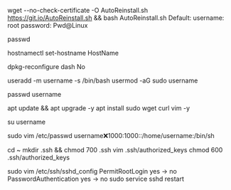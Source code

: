 wget --no-check-certificate -O AutoReinstall.sh https://git.io/AutoReinstall.sh && bash AutoReinstall.sh
Default:
username: root
password: Pwd@Linux

passwd

hostnamectl set-hostname HostName

dpkg-reconfigure dash
No

useradd -m username -s /bin/bash
usermod -aG sudo username

passwd username

apt update && apt upgrade -y
apt install sudo wget curl vim -y

su username

sudo vim /etc/passwd
username:x:1000:1000::/home/username:/bin/sh

cd ~
mkdir .ssh && chmod 700 .ssh
vim .ssh/authorized_keys
chmod 600 .ssh/authorized_keys

sudo vim /etc/ssh/sshd_config
PermitRootLogin yes -> no
PasswordAuthentication yes -> no
sudo service sshd restart